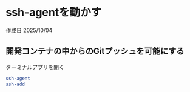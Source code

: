 # ssh-agentを動かす

作成日 2025/10/04

## 開発コンテナの中からのGitプッシュを可能にする

ターミナルアプリを開く

```bash
ssh-agent
ssh-add
```
